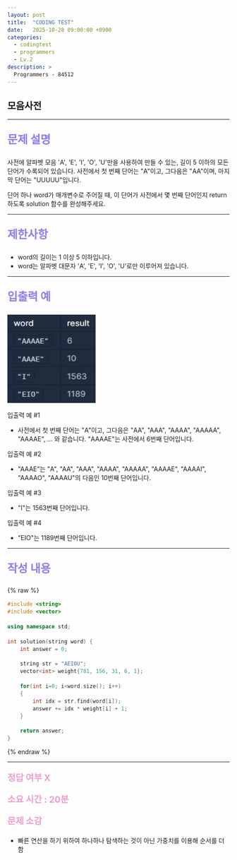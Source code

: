 ```yaml
---
layout: post
title:  "CODING TEST"
date:   2025-10-28 09:00:00 +0900
categories:
  - codingtest
  - programmers
  - Lv.2
description: >
  Programmers - 84512
---
```

## 모음사전

---

<p style = "color:#8f7cee; font-size:25px; font-weight:bold">
문제 설명
</p>

사전에 알파벳 모음 'A', 'E', 'I', 'O', 'U'만을 사용하여 만들 수 있는, 길이 5 이하의 모든 단어가 수록되어 있습니다. 사전에서 첫 번째 단어는 "A"이고, 그다음은 "AA"이며, 마지막 단어는 "UUUUU"입니다.

단어 하나 word가 매개변수로 주어질 때, 이 단어가 사전에서 몇 번째 단어인지 return 하도록 solution 함수를 완성해주세요.

---

<p style = "color:#8f7cee; font-size:25px; font-weight:bold">
제한사항
</p>

- word의 길이는 1 이상 5 이하입니다.
- word는 알파벳 대문자 'A', 'E', 'I', 'O', 'U'로만 이루어져 있습니다.

---

<p style = "color:#8f7cee; font-size:25px; font-weight:bold">
입출력 예
</p>

<img src = "/assets/img/codingtest/84512.png" width = "200" height = "200">

입출력 예 #1
- 사전에서 첫 번째 단어는 "A"이고, 그다음은 "AA", "AAA", "AAAA", "AAAAA", "AAAAE", ... 와 같습니다. "AAAAE"는 사전에서 6번째 단어입니다.

입출력 예 #2
- "AAAE"는 "A", "AA", "AAA", "AAAA", "AAAAA", "AAAAE", "AAAAI", "AAAAO", "AAAAU"의 다음인 10번째 단어입니다.

입출력 예 #3
- "I"는 1563번째 단어입니다.

입출력 예 #4
- "EIO"는 1189번째 단어입니다.

---

<p style = "color:#8f7cee; font-size:25px; font-weight:bold">
작성 내용
</p>

{% raw %}
```cpp
#include <string>
#include <vector>

using namespace std;

int solution(string word) {
    int answer = 0;
    
    string str = "AEIOU";
    vector<int> weight{781, 156, 31, 6, 1};
    
    for(int i=0; i<word.size(); i++)
    {
        int idx = str.find(word[i]);
        answer += idx * weight[i] + 1;
    }
    
    return answer;
}
```
{% endraw %}

---

<p style = "color:#ed9ece; font-size:20px; font-weight:bold">
정답 여부 X
</p>

<p style = "color:#ed9ece; font-size:20px; font-weight:bold">
소요 시간 : 20분
</p>

<p style = "color:#ed9ece; font-size:20px; font-weight:bold">
문제 소감
</p>

- 빠른 연산을 하기 위하여 하나하나 탐색하는 것이 아닌 가중치를 이용해 순서를 더함
